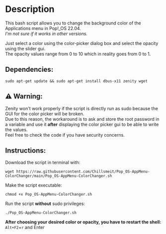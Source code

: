 # Description

This bash script allows you to change the background color of the Applications menu in Pop!_OS 22.04.<br>
*I'm not sure if it works in other versions.*

Just select a color using the color-picker dialog box and select the opacity using the slider gui.<br>
The opacity values range from 0 to 10 which in reality goes from 0 to 1.<br>

## Dependencies:
```
sudo apt-get update && sudo apt-get install dbus-x11 zenity wget
```

## ⚠️ Warning:
Zenity won't work properly if the script is directly run as sudo because the GUI for the color picker will be broken.<br>
Due to this reason, the workaround is to ask and store the root password in a variable and use it **after** displaying the color picker gui to be able to write the values.<br>
Feel free to check the code if you have security concerns.

## Instructions:

Download the script in terminal with:
```
wget https://raw.githubusercontent.com/Chillsmeit/Pop_OS-AppMenu-ColorChanger/main/Pop_OS-AppMenu-ColorChanger.sh
```
Make the script executable:
```
chmod +x Pop_OS-AppMenu-ColorChanger.sh
```
Run the script **without** sudo privileges:
```
./Pop_OS-AppMenu-ColorChanger.sh
```
**After choosing your desired color or opacity, you have to restart the shell:**
`Alt+F2`+`r` and Enter

